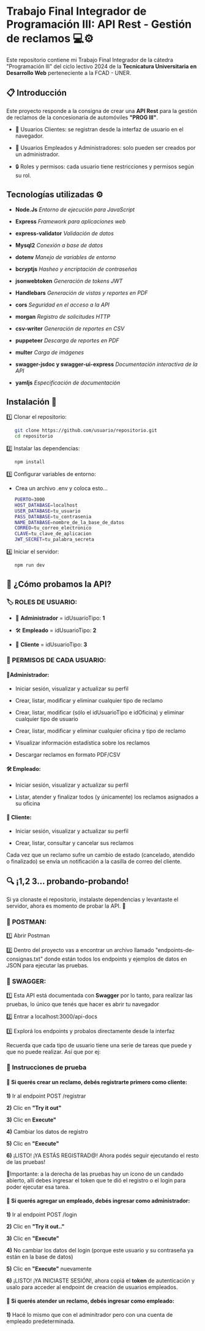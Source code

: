# Trabajo Final Integrador de Programación III: API Rest - Gestión de reclamos 💻⚙️

Este repositorio contiene mi Trabajo Final Integrador de la cátedra "Programación lll" del ciclo lectivo 2024 de la **Tecnicatura Universitaria en Desarrollo Web** perteneciente a la FCAD - UNER.


## 📋 Introducción 
Este proyecto responde a la consigna de crear una **API Rest** para la gestión de reclamos de la concesionaria de automóviles **"PROG III"**. 

* 📌 Usuarios Clientes: se registran desde la interfaz de usuario en el navegador.

* 🔑 Usuarios Empleados y Administradores: solo pueden ser creados por un administrador.

* 🔒 Roles y permisos: cada usuario tiene restricciones y permisos según su rol.


## Tecnologías utilizadas ⚙️

* **Node.Js**                                                 *Entorno de ejecución para JavaScript*

* **Express**                                                 *Framework para aplicaciones web*

* **express-validator**                                       *Validación de datos*

* **Mysql2**                                                  *Conexión a base de datos*

* **dotenv**                                                  *Manejo de variables de entorno*

* **bcryptjs**                                                *Hasheo y encriptación de contraseñas*

* **jsonwebtoken**                                           *Generación de tokens JWT*

* **Handlebars**                                              *Generación de vistas y reportes en PDF*

* **cors**                                                    *Seguridad en el acceso a la API*

* **morgan**                                                  *Registro de solicitudes HTTP*

* **csv-writer**                                              *Generación de reportes en CSV*

* **puppeteer**                                               *Descarga de reportes en PDF*

* **multer**                                                  *Carga de imágenes*

* **swagger-jsdoc y swagger-ui-express**                      *Documentación interactiva de la API*

* **yamljs**                                                  *Especificación de documentación*



## Instalación 🔧

1️⃣ Clonar el repositorio:
```bash
   git clone https://github.com/usuario/repositorio.git
   cd repositorio
```

2️⃣ Instalar las dependencias:
```bash
   npm install
```

3️⃣ Configurar variables de entorno:
* Crea un archivo .env y coloca esto...
```bash
   PUERTO=3000
   HOST_DATABASE=localhost
   USER_DATABASE=tu_usuario
   PASS_DATABASE=tu_contrasenia
   NAME_DATABASE=nombre_de_la_base_de_datos
   CORREO=tu_correo_electronico
   CLAVE=tu_clave_de_aplicacion
   JWT_SECRET=tu_palabra_secreta
```
4️⃣ Iniciar el servidor:
```bash
   npm run dev
```


##  🚀 ¿Cómo probamos la API?
### 🏷️ ROLES DE USUARIO:

* 👑 **Administrador** = idUsuarioTipo: **1**
 
* 🛠️ **Empleado** = idUsuarioTipo: **2**
 
* 👤 **Cliente** = idUsuarioTipo: **3**

   
### 📌 PERMISOS DE CADA USUARIO:

#### 👑**Administrador**: 

* Iniciar sesión, visualizar y actualizar su perfil

* Crear, listar, modificar y eliminar cualquier tipo de reclamo

* Crear, listar, modificar (sólo el idUsuarioTipo e idOficina) y eliminar cualquier tipo de usuario

* Crear, listar, modificar y eliminar cualquier oficina y tipo de reclamo

* Visualizar información estadística sobre los reclamos

* Descargar reclamos en formato PDF/CSV


#### 🛠️ **Empleado**: 

* Iniciar sesión, visualizar y actualizar su perfil

* Listar, atender y finalizar todos (y únicamente) los reclamos asignados a su oficina


#### 👤 **Cliente**: 

* Iniciar sesión, visualizar y actualizar su perfil

* Crear, listar, consultar y cancelar sus reclamos

Cada vez que un reclamo sufre un cambio de estado (cancelado, atendido o finalizado) se envía un notificación a la casilla de correo del cliente.

## 🔍 ¡1,2 3... probando-probando!
Si ya clonaste el repositorio, instalaste dependencias y levantaste el servidor, ahora es momento de probar la API. 📡

### 🧪 **POSTMAN**: 

1️⃣ Abrir Postman

2️⃣ Dentro del proyecto vas a encontrar un archivo llamado "endpoints-de-consignas.txt" donde están todos los endpoints y ejemplos de datos en JSON para ejecutar las pruebas.


### 📝 **SWAGGER**:

1️⃣ Esta API está documentada con **Swagger** por lo tanto, para realizar las pruebas, lo único que tenés que hacer es abrir tu navegador

2️⃣ Entrar a localhost:3000/api-docs 

3️⃣ Explorá los endpoints y probalos directamente desde la interfaz

Recuerda que cada tipo de usuario tiene una serie de tareas que puede y que no puede realizar. Así que por ej:

### 🔑 **Instrucciones de prueba**

#### 📌 **Si querés crear un reclamo**, debés registrarte primero como **cliente**:

**1)** Ir al endpoint POST /registrar
  
**2)** Clic en **"Try it out"**
  
**3)** Clic en **Execute"**
  
**4)** Cambiar los datos de registro
  
**5)** Clic en **"Execute"**
  
**6)** ¡LISTO! ¡YA ESTÁS REGISTRAD@! Ahora podés seguir ejecutando el resto de las pruebas!
                           

🔐Importante: a la derecha de las pruebas hay un ícono de un candado abierto, allí debes ingresar el token que te dió el registro o el login para poder ejecutar esa tarea.

#### 📌 **Si querés agregar un empleado**, debés ingresar como **administrador**:

**1)** Ir al endpoint POST /login

**2)** Clic en **"Try it out.."**

**3)** Clic en **"Execute"**

**4)** No cambiar los datos del login (porque este usuario y su contraseña ya están en la base de datos)

**5)** Clic en **"Execute"** nuevamente

**6)** ¡LISTO! ¡YA INICIASTE SESIÓN!, ahora copiá el **token** de autenticación y usalo para acceder al endpoint de creación de usuarios empleados.

#### 📌 **Si querés atender un reclamo**, debés ingresar como **empleado**:

**1)** Hacé lo mismo que con el adminitrador pero con una cuenta de empleado predeterminada.

